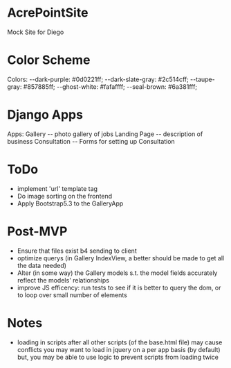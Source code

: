 # AcrePointSite 

Mock Site for Diego

# Color Scheme

Colors:
--dark-purple: #0d0221ff;
--dark-slate-gray: #2c514cff;
--taupe-gray: #857885ff;
--ghost-white: #fafaffff;
--seal-brown: #6a381fff;

# Django Apps

Apps:
Gallery -- photo gallery of jobs
Landing Page -- description of business
Consultation -- Forms for setting up Consultation

# ToDo
- implement 'url' template tag
- Do image sorting on the frontend 
- Apply Bootstrap5.3 to the GalleryApp

# Post-MVP
- Ensure that files exist b4 sending to client
- optimize querys (in Gallery IndexView, a better should be made to get all the data needed)
- Alter (in some way) the Gallery models s.t. the model fields accurately reflect the models' relationships
- improve JS efficency: run tests to see if it is better to query the dom, or to loop over small number of elements

# Notes

- loading in scripts after all other scripts (of the base.html file) may cause conflicts 
  you may want to load in jquery on a per app basis (by default) but, you may be able to use logic to prevent scripts from loading twice